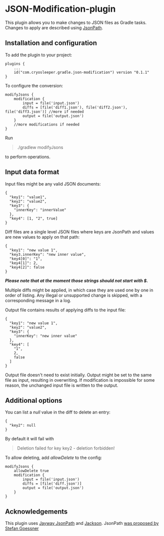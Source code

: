 # JSON-Modification-plugin

This plugin allows you to make changes to JSON files as Gradle tasks. Changes to apply are described using [JsonPath](https://jsonpath.com/).

## Installation and configuration

To add the plugin to your project:
```
plugins {
    ...
    id("com.cryosleeper.gradle.json-modification") version "0.1.1"
}
```

To configure the conversion:
```
modifyJsons {
    modification {
        input = file('input.json')
        diffs = [file('diff1.json'), file('diff2.json'), file('diff3.json')] //more if needed
        output = file('output.json')
    }
    //more modifications if needed
}
```
Run
> ./gradlew modifyJsons

to perform operations.

## Input data format

Input files might be any valid JSON documents:
```
{
  "key1": "value1",
  "key2": "value2",
  "key3": {
    "innerKey": "innerValue"
  },
  "key4": [1, "2", true]
}
```

Diff files are a single level JSON files where keys are JsonPath and values are new values to apply on that path:
```
{
  "key1": "new value 1",
  "key3.innerKey": "new inner value",
  "key4[0]": "1",
  "key4[1]": 2,
  "key4[2]": false
}
```
***Please note that at the moment those strings should not start with $.***

Multiple diffs might be applied, in which case they are used one by one in order of listing. Any illegal or unsupported change is skipped, with a corresponding message in a log.

Output file contains results of applying diffs to the input file:
```
{
  "key1": "new value 1",
  "key2": "value2",
  "key3": {
    "innerKey": "new inner value"
  },
  "key4": [
    "1",
    2,
    false
  ]
}
```
Output file doesn't need to exist initially. Output might be set to the same file as input, resulting in overwriting. If modification is impossible for some reason, the unchanged input file is written to the output.

## Additional options
You can list a _null_ value in the diff to delete an entry:
```
{
  "key2": null
}
```
By default it will fail with
> Deletion failed for key key2 - deletion forbidden!

To allow deleting, add _allowDelete_ to the config:
```
modifyJsons {
    allowDelete true
    modification {
        input = file('input.json')
        diffs = [file('diff.json')]
        output = file('output.json')
    }
}
```

## Acknowledgements

This plugin uses [Jayway JsonPath](https://github.com/json-path/JsonPath) and [Jackson](https://github.com/FasterXML/jackson). JsonPath [was proposed by Stefan Goessner](https://goessner.net/articles/JsonPath/)
